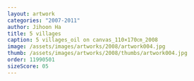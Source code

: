 ```yaml
---
layout: artwork
categories: "2007-2011"
author: Jihoon Ha
title: 5 villages
caption: 5 villages_oil on canvas_110×170㎝_2008
image: /assets/images/artworks/2008/artwork004.jpg
thumb: /assets/images/artworks/2008/thumbs/artwork004.jpg
order: 11990501
sizeScore: 05
---
```

